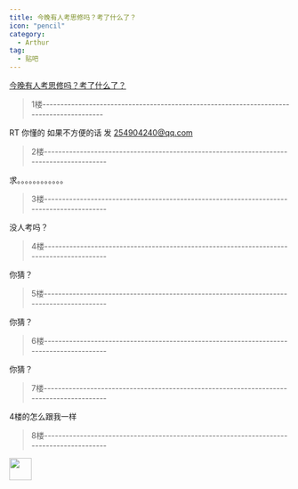 ```yaml
---
title: 今晚有人考思修吗？考了什么了？
icon: "pencil"
category:
  - Arthur
tag:
  - 贴吧
---
```


[今晚有人考思修吗？考了什么了？](https://tieba.baidu.com/p/1657885757?pid=20774084949&cid=0#20774084949)


>1楼-----------------------------------------------------------------------------------------

RT 你懂的 如果不方便的话 发 254904240@qq.com

>2楼-----------------------------------------------------------------------------------------

求。。。。。。。。。。。。

>3楼-----------------------------------------------------------------------------------------

没人考吗？

>4楼-----------------------------------------------------------------------------------------

你猜？

>5楼-----------------------------------------------------------------------------------------

你猜？

>6楼-----------------------------------------------------------------------------------------

你猜？

>7楼-----------------------------------------------------------------------------------------

4楼的怎么跟我一样

>8楼-----------------------------------------------------------------------------------------

<img class="BDE_Smiley" src="https://gsp0.baidu.com/5aAHeD3nKhI2p27j8IqW0jdnxx1xbK/tb/editor/images/jd/j_0011.gif" width="40" height="40">
